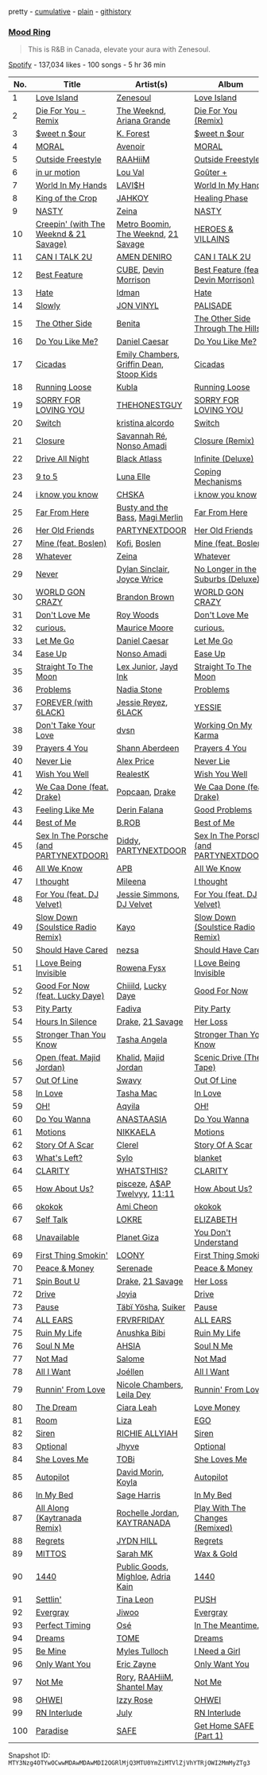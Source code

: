 pretty - [cumulative](/playlists/cumulative/37i9dQZF1DX2PG4mbkilf3.md) - [plain](/playlists/plain/37i9dQZF1DX2PG4mbkilf3) - [githistory](https://github.githistory.xyz/mackorone/spotify-playlist-archive/blob/main/playlists/plain/37i9dQZF1DX2PG4mbkilf3)

### [Mood Ring ](https://open.spotify.com/playlist/37i9dQZF1DX2PG4mbkilf3)

> This is R&B in Canada, elevate your aura with Zenesoul.

[Spotify](https://open.spotify.com/user/spotify) - 137,034 likes - 100 songs - 5 hr 36 min

| No. | Title | Artist(s) | Album | Length |
|---|---|---|---|---|
| 1 | [Love Island](https://open.spotify.com/track/2kiBow1qzFxXlCutSslC2R) | [Zenesoul](https://open.spotify.com/artist/4fjVBrdMkkYdfJ3bL6lhKX) | [Love Island](https://open.spotify.com/album/3R1JtNGHhtszF5n6wMxswQ) | 2:23 |
| 2 | [Die For You \- Remix](https://open.spotify.com/track/7oDd86yk8itslrA9HRP2ki) | [The Weeknd](https://open.spotify.com/artist/1Xyo4u8uXC1ZmMpatF05PJ), [Ariana Grande](https://open.spotify.com/artist/66CXWjxzNUsdJxJ2JdwvnR) | [Die For You \(Remix\)](https://open.spotify.com/album/6Exo0MYoL3XammoTDeihFy) | 3:52 |
| 3 | [$weet n $our](https://open.spotify.com/track/6xxPmqOp8AbM32rEiJ3AQ4) | [K\. Forest](https://open.spotify.com/artist/1uaS3ZokV40ZrpzSRhx4Ol) | [$weet n $our](https://open.spotify.com/album/5L5fNQrj8Bq3nnf6PnyfTQ) | 3:03 |
| 4 | [MORAL](https://open.spotify.com/track/6wCDE1tpYcU7aPWkdxlJzt) | [Avenoir](https://open.spotify.com/artist/3Z7onAknzpinUu3KtmgeZb) | [MORAL](https://open.spotify.com/album/3ThoYoeN8LuYrErKTM3qOg) | 2:45 |
| 5 | [Outside Freestyle](https://open.spotify.com/track/4Yd30sxNlXmpsf5IYsoMhf) | [RAAHiiM](https://open.spotify.com/artist/5Bo5WRNdz8ZOSVA6nJs5M9) | [Outside Freestyle](https://open.spotify.com/album/2YCeNLDi7iPw8UVyDHBy0F) | 2:50 |
| 6 | [in ur motion](https://open.spotify.com/track/0Bh3BVPLMGyeeEKS8LW2ob) | [Lou Val](https://open.spotify.com/artist/6u3PN3PCsWLGsw1OffKQ2F) | [Goûter +](https://open.spotify.com/album/6OHBybRIcusOYfryQxiT6n) | 3:28 |
| 7 | [World In My Hands](https://open.spotify.com/track/4c2HeCpHJ3VzN8RyEoULTW) | [LAVI$H](https://open.spotify.com/artist/5E4159ttrOB57XW0YdLT32) | [World In My Hands](https://open.spotify.com/album/4VbYBboyCVdKFJ0eh9ATfT) | 3:14 |
| 8 | [King of the Crop](https://open.spotify.com/track/62eCdSoP9bVA1kknmUfnLr) | [JAHKOY](https://open.spotify.com/artist/1c5SlzViAqsaB0kXygfSjh) | [Healing Phase](https://open.spotify.com/album/3PGgJjwXDoj59jPI5RCeQe) | 2:31 |
| 9 | [NASTY](https://open.spotify.com/track/3GxW7jtmUatEqM14hZdKFC) | [Zeina](https://open.spotify.com/artist/2saNOYtb2v8aXMmezcwAiI) | [NASTY](https://open.spotify.com/album/5oYotxU1JNdejw1yaDFfEF) | 2:50 |
| 10 | [Creepin' \(with The Weeknd & 21 Savage\)](https://open.spotify.com/track/2dHHgzDwk4BJdRwy9uXhTO) | [Metro Boomin](https://open.spotify.com/artist/0iEtIxbK0KxaSlF7G42ZOp), [The Weeknd](https://open.spotify.com/artist/1Xyo4u8uXC1ZmMpatF05PJ), [21 Savage](https://open.spotify.com/artist/1URnnhqYAYcrqrcwql10ft) | [HEROES & VILLAINS](https://open.spotify.com/album/7txGsnDSqVMoRl6RQ9XyZP) | 3:41 |
| 11 | [CAN I TALK 2U](https://open.spotify.com/track/3ZDtcniZ6y0ZIwhzM2l2vy) | [AMEN DENIRO](https://open.spotify.com/artist/5i5IBAqlmKRwgkalA07mZ5) | [CAN I TALK 2U](https://open.spotify.com/album/4tbEH7GE8xTOdrcrNXt8B6) | 2:30 |
| 12 | [Best Feature](https://open.spotify.com/track/0ZrdBusEajQaIKl7jdJ8u4) | [CUBE](https://open.spotify.com/artist/1r3YnMSGcT7Hnm76aStA3r), [Devin Morrison](https://open.spotify.com/artist/4AgZVM5339ZoMyg38nYyYW) | [Best Feature \(feat\. Devin Morrison\)](https://open.spotify.com/album/1GcA64V8B5DPt5QxVj7aF3) | 3:23 |
| 13 | [Hate](https://open.spotify.com/track/3wY2Adin3oA1aIF9VgZ0Kr) | [Idman](https://open.spotify.com/artist/6N13mUTgkfYEUmW8R2GH0G) | [Hate](https://open.spotify.com/album/0bJkUgiHqCttxGKKaJ90kv) | 4:03 |
| 14 | [Slowly](https://open.spotify.com/track/6ghBp3GVUIorWj6fMQSie6) | [JON VINYL](https://open.spotify.com/artist/6PvScqSJuICxvoA3UDYPmu) | [PALISADE](https://open.spotify.com/album/7u21OnTH4Ve4lOD1qwwe8r) | 2:48 |
| 15 | [The Other Side](https://open.spotify.com/track/4mCxb7qGqQ0aKZBaGiQ7Zb) | [Benita](https://open.spotify.com/artist/7eg1HMzWrYIgVFtoq4UZZA) | [The Other Side Through The Hills](https://open.spotify.com/album/5LUBcV7g3FG9OHfQwBRTdb) | 2:51 |
| 16 | [Do You Like Me?](https://open.spotify.com/track/6q4yusLwjDYEcF6jXHdt7J) | [Daniel Caesar](https://open.spotify.com/artist/20wkVLutqVOYrc0kxFs7rA) | [Do You Like Me?](https://open.spotify.com/album/1Jlpz65a64XDxwAVjufFUG) | 3:47 |
| 17 | [Cicadas](https://open.spotify.com/track/7EzcfykkDX0h56x4U0ZRym) | [Emily Chambers](https://open.spotify.com/artist/1C06ksRGDW6ZsByvvmlIDI), [Griffin Dean](https://open.spotify.com/artist/3YMhdYax92u9VPuqjwOaeS), [Stoop Kids](https://open.spotify.com/artist/1Rxe2OboMb1Bx2n49182AJ) | [Cicadas](https://open.spotify.com/album/6yNtlbPAdV6k2O4sNL1ea7) | 3:27 |
| 18 | [Running Loose](https://open.spotify.com/track/7gIsweU9wPiX525caZVglz) | [Kubla](https://open.spotify.com/artist/7KgcPkeaO1Rpa4MFl2sLOm) | [Running Loose](https://open.spotify.com/album/4GOqt9sG3DojO5Zgv3x3uH) | 4:20 |
| 19 | [SORRY FOR LOVING YOU](https://open.spotify.com/track/3FZrMbRmtlMmPfor9cEld1) | [THEHONESTGUY](https://open.spotify.com/artist/5Pqfj0BtkBBdvxrAhfOdIt) | [SORRY FOR LOVING YOU](https://open.spotify.com/album/1mGyE7HdFicn5UCA7WYL14) | 3:43 |
| 20 | [Switch](https://open.spotify.com/track/06ufeE6tsMQLxKO8CDPa86) | [kristina alcordo](https://open.spotify.com/artist/3y6KP6ZPC8SskJTCNAkFNs) | [Switch](https://open.spotify.com/album/40OvylzJp8Ca7JcIlzOvOd) | 2:25 |
| 21 | [Closure](https://open.spotify.com/track/7LtlYlVrSuM54aKxa0FxDZ) | [Savannah Ré](https://open.spotify.com/artist/3qfqqDpGv4XNfa3G0EfP9s), [Nonso Amadi](https://open.spotify.com/artist/6pOz4M7D8ENqfLSFvciEuV) | [Closure \(Remix\)](https://open.spotify.com/album/0Sg1F7YdSv1ApoTBpzcvSM) | 3:56 |
| 22 | [Drive All Night](https://open.spotify.com/track/4uQLsq21yvPaSNxTaTo2ou) | [Black Atlass](https://open.spotify.com/artist/7AbKOHOvn27dK0FOiboAno) | [Infinite \(Deluxe\)](https://open.spotify.com/album/47IMZpndaX6Nl0yEKJWWCi) | 2:49 |
| 23 | [9 to 5](https://open.spotify.com/track/5iOnROz3fXBKBlv0Kapgs4) | [Luna Elle](https://open.spotify.com/artist/76FMyQJ8BGZA762QQc0X8Q) | [Coping Mechanisms](https://open.spotify.com/album/4hBCs9ps7wBk5BmjMT64Oc) | 3:35 |
| 24 | [i know you know](https://open.spotify.com/track/7IU4F6KiGpjwy5cEBKof8L) | [CHSKA](https://open.spotify.com/artist/6d7pgUDWxX9NiHobwGg1NB) | [i know you know](https://open.spotify.com/album/4k74ZuiE1LHukoVXgOztv1) | 4:24 |
| 25 | [Far From Here](https://open.spotify.com/track/63jeZf8ae05NB2AKpSURk9) | [Busty and the Bass](https://open.spotify.com/artist/4XMc1qHObZ7aXQrH5MmbjK), [Magi Merlin](https://open.spotify.com/artist/6uOvQgcFOmdzhunx7n83J2) | [Far From Here](https://open.spotify.com/album/31INlZI8RSHleg9Tiq5aF1) | 4:27 |
| 26 | [Her Old Friends](https://open.spotify.com/track/4SBZis6PQh5N40Zv9ro3Ti) | [PARTYNEXTDOOR](https://open.spotify.com/artist/2HPaUgqeutzr3jx5a9WyDV) | [Her Old Friends](https://open.spotify.com/album/6vtoMOAff1G2b5om38HMM5) | 4:16 |
| 27 | [Mine \(feat\. Boslen\)](https://open.spotify.com/track/5HvaoqWuK3TkkqOx9U94zv) | [Kofi](https://open.spotify.com/artist/2MjVr5NjCCoPSEkXnl92Ld), [Boslen](https://open.spotify.com/artist/7mX72Bq2iXNr8fZdu23fQL) | [Mine \(feat\. Boslen\)](https://open.spotify.com/album/3fHEWdTydZmzMfOyfhSSll) | 3:10 |
| 28 | [Whatever](https://open.spotify.com/track/6B31zNJtEG6Pc1Au49bjWN) | [Zeina](https://open.spotify.com/artist/2saNOYtb2v8aXMmezcwAiI) | [Whatever](https://open.spotify.com/album/5mkgf9ydsSSjmowrNO6QBM) | 2:52 |
| 29 | [Never](https://open.spotify.com/track/14ABt5PRAULFoVVVUsQV0J) | [Dylan Sinclair](https://open.spotify.com/artist/45RZn1pAEvQYqkRnvFaIJx), [Joyce Wrice](https://open.spotify.com/artist/24Cf1irKt7kcewb9OOkPum) | [No Longer in the Suburbs \(Deluxe\)](https://open.spotify.com/album/2j2XtfzuhGKNxsmM4rI3xi) | 3:54 |
| 30 | [WORLD GON CRAZY](https://open.spotify.com/track/0htFzCuu7thu8yBBYKqTj9) | [Brandon Brown](https://open.spotify.com/artist/61qtzIUfDN2JyFFcQ6YDau) | [WORLD GON CRAZY](https://open.spotify.com/album/3Uuqjio27upK4oyACIGEIn) | 3:02 |
| 31 | [Don't Love Me](https://open.spotify.com/track/2TrFQYku0STJn94gRMhlNZ) | [Roy Woods](https://open.spotify.com/artist/7mDU6nMUJnOSY2Hkjz5oqM) | [Don't Love Me](https://open.spotify.com/album/2SNGZ52dDl74z2sxhAzUSM) | 3:23 |
| 32 | [curious.](https://open.spotify.com/track/1DhRogUArFKO6DOcqdk692) | [Maurice Moore](https://open.spotify.com/artist/2r3A0lVppaYaTz2ttY1Jws) | [curious.](https://open.spotify.com/album/1hIe6IH9Uiy58WKLMo3DPO) | 3:33 |
| 33 | [Let Me Go](https://open.spotify.com/track/4AwJSk491AvHk2AAJReGzZ) | [Daniel Caesar](https://open.spotify.com/artist/20wkVLutqVOYrc0kxFs7rA) | [Let Me Go](https://open.spotify.com/album/3jQtxhyRMPYcYcHvFhI05D) | 3:36 |
| 34 | [Ease Up](https://open.spotify.com/track/6sgHkgLMPeSqZIDb5wGVrg) | [Nonso Amadi](https://open.spotify.com/artist/6pOz4M7D8ENqfLSFvciEuV) | [Ease Up](https://open.spotify.com/album/1rTssvyovuKtbzwxwWOvrW) | 3:34 |
| 35 | [Straight To The Moon](https://open.spotify.com/track/7KAUmjBuc9AnuJoC7dRhjY) | [Lex Junior](https://open.spotify.com/artist/3dvvkiXIRyaeLve9BMHdo9), [Jayd Ink](https://open.spotify.com/artist/6TfJcKCr5hFsYZkq2k1Pac) | [Straight To The Moon](https://open.spotify.com/album/2qcCljNxGNFrifXcTZt3P6) | 2:53 |
| 36 | [Problems](https://open.spotify.com/track/2uDPaIkiDYKeI79Fw20Fcm) | [Nadia Stone](https://open.spotify.com/artist/1qicKMspu6VwgeVWeJkVnG) | [Problems](https://open.spotify.com/album/40S0gntyleAVBjXNEU2VnO) | 2:38 |
| 37 | [FOREVER \(with 6LACK\)](https://open.spotify.com/track/2lVYLiHGIX6GajMqYXF1Un) | [Jessie Reyez](https://open.spotify.com/artist/3KedxarmBCyFBevnqQHy3P), [6LACK](https://open.spotify.com/artist/4IVAbR2w4JJNJDDRFP3E83) | [YESSIE](https://open.spotify.com/album/50mB1fMh9YFuLjx92ywsqV) | 3:43 |
| 38 | [Don't Take Your Love](https://open.spotify.com/track/1d4srFfqCqXT5EpesRXAkT) | [dvsn](https://open.spotify.com/artist/7e1ICztHM2Sc4JNLxeMXYl) | [Working On My Karma](https://open.spotify.com/album/0P1t3XYFUtdfz7tzYGRD59) | 3:06 |
| 39 | [Prayers 4 You](https://open.spotify.com/track/1pJItlGMs5opDqZ6EBkR7C) | [Shann Aberdeen](https://open.spotify.com/artist/6nCWqG1NbQWzSZ1gmk8s3O) | [Prayers 4 You](https://open.spotify.com/album/1fg0lbdDw1N4Eh5rT6fGcK) | 3:04 |
| 40 | [Never Lie](https://open.spotify.com/track/75i4qCKCdYQJqqN2bRzuNo) | [Alex Price](https://open.spotify.com/artist/2xtZchCzPx5YtM0cMNKedw) | [Never Lie](https://open.spotify.com/album/1wMDXXCPdvaWbZ6cGzKUvH) | 3:35 |
| 41 | [Wish You Well](https://open.spotify.com/track/6VaBTaTsjak8UAPWCIrvl8) | [RealestK](https://open.spotify.com/artist/35R1B97CfrqKFFI3QBkTDx) | [Wish You Well](https://open.spotify.com/album/21A6NJoF9eN9yuCqIHJu5y) | 2:54 |
| 42 | [We Caa Done \(feat\. Drake\)](https://open.spotify.com/track/6rb3wFQ66EWR7DcPG0oEE1) | [Popcaan](https://open.spotify.com/artist/62DmErcU7dqZbJaDqwsqzR), [Drake](https://open.spotify.com/artist/3TVXtAsR1Inumwj472S9r4) | [We Caa Done \(feat\. Drake\)](https://open.spotify.com/album/4yJNcgX3otzDbMMyrdJBN5) | 4:05 |
| 43 | [Feeling Like Me](https://open.spotify.com/track/59wIybl7u9hNc2jdwl9U4E) | [Derin Falana](https://open.spotify.com/artist/5yjfk1YZOcpDKqLEgvE9WG) | [Good Problems](https://open.spotify.com/album/3QqJ84wfXrhiVlwsqp8l9N) | 4:17 |
| 44 | [Best of Me](https://open.spotify.com/track/3Yw1sQIaJvUZjS4QNt4qrl) | [B.ROB](https://open.spotify.com/artist/1ok4DP80jKsX7GZZ6yr2xR) | [Best of Me](https://open.spotify.com/album/454hreO3lQDMZhbTX6j7gS) | 3:06 |
| 45 | [Sex In The Porsche \(and PARTYNEXTDOOR\)](https://open.spotify.com/track/33RTe6MAxEno83JSdpObQr) | [Diddy](https://open.spotify.com/artist/59wfkuBoNyhDMQGCljbUbA), [PARTYNEXTDOOR](https://open.spotify.com/artist/2HPaUgqeutzr3jx5a9WyDV) | [Sex In The Porsche \(and PARTYNEXTDOOR\)](https://open.spotify.com/album/0uHHoKJvLxf4gGRhyTUpjy) | 3:33 |
| 46 | [All We Know](https://open.spotify.com/track/5SzGv6sv2cz3u0QdAinFTt) | [APB](https://open.spotify.com/artist/3vUy9wmklGDZ5r2sEPk7N8) | [All We Know](https://open.spotify.com/album/2SiSrK0fzPcRVgKhMedCdp) | 3:28 |
| 47 | [I thought](https://open.spotify.com/track/4yuQLTlJk0b4okaYvEFjeU) | [Mileena](https://open.spotify.com/artist/3zMmBYE6UVHfnURPeagEZu) | [I thought](https://open.spotify.com/album/5UlcRRyhTgtbZfts7gfeoO) | 2:51 |
| 48 | [For You \(feat\. DJ Velvet\)](https://open.spotify.com/track/7Dos7f7TriEoTgcHedg9re) | [Jessie Simmons](https://open.spotify.com/artist/6QKvVOWolBf5CzQCzdnmYA), [DJ Velvet](https://open.spotify.com/artist/1YsVwwF3K9quqTp3YT0Wkf) | [For You \(feat\. DJ Velvet\)](https://open.spotify.com/album/6RKtEfs938OOefzOAZCKxd) | 3:01 |
| 49 | [Slow Down \(Soulstice Radio Remix\)](https://open.spotify.com/track/4NDiWxmw6W8vPExNUelF58) | [Kayo](https://open.spotify.com/artist/6OOvjtNBVM1FYpNAaOzm9s) | [Slow Down \(Soulstice Radio Remix\)](https://open.spotify.com/album/3e1bvje5WHV4hr6DwmIrL3) | 3:33 |
| 50 | [Should Have Cared](https://open.spotify.com/track/0AfGuZU5zRTJVQ48xNseAR) | [nezsa](https://open.spotify.com/artist/5yIW4jgRpDB1ytNFHSq8XM) | [Should Have Cared](https://open.spotify.com/album/0ETiF2YCpnUMf0A9R8XPao) | 3:32 |
| 51 | [I Love Being Invisible](https://open.spotify.com/track/41soii7TsX2M2AIAAOsNh5) | [Rowena Fysx](https://open.spotify.com/artist/6y4JQgtvRMTNfA5YVMPv3p) | [I Love Being Invisible](https://open.spotify.com/album/1AQByoYFbZI7v8YNGquSfI) | 3:01 |
| 52 | [Good For Now \(feat\. Lucky Daye\)](https://open.spotify.com/track/5WPYImh8k1kFyooMlSHUrq) | [Chiiild](https://open.spotify.com/artist/2YqJwmohaNjg9lg51flSax), [Lucky Daye](https://open.spotify.com/artist/5Vuvs6Py2JRU7WiFDVsI7J) | [Good For Now](https://open.spotify.com/album/52BKuBmSjUQ1b5MMGZJhCt) | 4:01 |
| 53 | [Pity Party](https://open.spotify.com/track/5uLE6WpZJBLYmoJ7Ge4lSt) | [Fadiva](https://open.spotify.com/artist/2ty09TFNrbbftyWEzSIYiI) | [Pity Party](https://open.spotify.com/album/3oxXOHgqeyNBivalSop9R8) | 3:27 |
| 54 | [Hours In Silence](https://open.spotify.com/track/0sSRLXxknVTQDStgU1NqpY) | [Drake](https://open.spotify.com/artist/3TVXtAsR1Inumwj472S9r4), [21 Savage](https://open.spotify.com/artist/1URnnhqYAYcrqrcwql10ft) | [Her Loss](https://open.spotify.com/album/5MS3MvWHJ3lOZPLiMxzOU6) | 6:39 |
| 55 | [Stronger Than You Know](https://open.spotify.com/track/566iyMrmzbowNCMDO0eOO3) | [Tasha Angela](https://open.spotify.com/artist/55icKM7WkjXWnyfvCTlqbk) | [Stronger Than You Know](https://open.spotify.com/album/5xGwWSDZVRk6KAAntKONuX) | 3:36 |
| 56 | [Open \(feat\. Majid Jordan\)](https://open.spotify.com/track/1VcORtwbt560HNpnDMyCCu) | [Khalid](https://open.spotify.com/artist/6LuN9FCkKOj5PcnpouEgny), [Majid Jordan](https://open.spotify.com/artist/4HzKw8XcD0piJmDrrPRCYk) | [Scenic Drive \(The Tape\)](https://open.spotify.com/album/5HBwLKK7l3N8fovxDlTBpE) | 3:47 |
| 57 | [Out Of Line](https://open.spotify.com/track/1s5Z07QUX1A8xin6dviPaI) | [Swavy](https://open.spotify.com/artist/6CHTgEfOTvm5flR5Cpzw0I) | [Out Of Line](https://open.spotify.com/album/7BOpkvdOKmCqi3Bt4VB3ox) | 2:46 |
| 58 | [In Love](https://open.spotify.com/track/30me56RUdESaE3wRD4sBKH) | [Tasha Mac](https://open.spotify.com/artist/2kZVyiRZ7W3bELWzLWD8PC) | [In Love](https://open.spotify.com/album/6Oz3FlOiQkQpcuwQaicra8) | 2:15 |
| 59 | [OH!](https://open.spotify.com/track/5QjNvFDIXUP5et1Ffa5gMt) | [Aqyila](https://open.spotify.com/artist/4cXLEhsZ1W4T6qBiDYVih4) | [OH!](https://open.spotify.com/album/3znMb5hi0ebhlOkunIcVWl) | 3:04 |
| 60 | [Do You Wanna](https://open.spotify.com/track/57R8c5G1hnjCFNUHgdiFfC) | [ANASTAASIA](https://open.spotify.com/artist/0VLvev050tpAMCM7FeVZ0n) | [Do You Wanna](https://open.spotify.com/album/07qWqYUaNoD3bUqJfd8K9o) | 2:55 |
| 61 | [Motions](https://open.spotify.com/track/4UBrxx5aLbYQWCe5xoCKxv) | [NIKKAELA](https://open.spotify.com/artist/4Ma1JK6XCfsToze3H3Ln0n) | [Motions](https://open.spotify.com/album/5eHfN9gO1KxcD2ttE9MufL) | 2:31 |
| 62 | [Story Of A Scar](https://open.spotify.com/track/72U5bK1MjcKZWyayuaBdDy) | [Clerel](https://open.spotify.com/artist/5hGVJeSkWYpZgvXaDhbnE8) | [Story Of A Scar](https://open.spotify.com/album/5T3YqCIARgLeYWtWyyOf2s) | 5:06 |
| 63 | [What's Left?](https://open.spotify.com/track/1x4CYMn8vexAXb5ZgenZqu) | [Sylo](https://open.spotify.com/artist/0QitJHI0ZwMa5F9TR6EYSl) | [blanket](https://open.spotify.com/album/5XTSqh2cKQ6jkbqHChbK0m) | 2:51 |
| 64 | [CLARITY](https://open.spotify.com/track/1CdFYivCBEuINT5Vftcrab) | [WHATSTHIS?](https://open.spotify.com/artist/0bJk6v42SPN3PiJXgp6pWG) | [CLARITY](https://open.spotify.com/album/1nXcvULrTg3DI9HW3sEmb4) | 3:32 |
| 65 | [How About Us?](https://open.spotify.com/track/1TWFl4FJ3vmtGHozu2ydmh) | [pisceze](https://open.spotify.com/artist/3DmOaVvd5WgtShwcyetG3n), [A$AP Twelvyy](https://open.spotify.com/artist/0tPjSrb43a58uznKru1k2P), [11:11](https://open.spotify.com/artist/5gsyao2Qm21EKylbVIuRQ3) | [How About Us?](https://open.spotify.com/album/5zCWsX5LSiPsufggif80es) | 3:10 |
| 66 | [okokok](https://open.spotify.com/track/0BbbCmi42gfdKbr9mKNRx8) | [Ami Cheon](https://open.spotify.com/artist/4fIRV4mZdzChf9duFt1KCb) | [okokok](https://open.spotify.com/album/1wEd7Q9jjvty5uybvibgLe) | 2:08 |
| 67 | [Self Talk](https://open.spotify.com/track/1QgRR1orkGMixuhjS1XV8D) | [LOKRE](https://open.spotify.com/artist/5GZK6iJt7jRO73C3zH5sho) | [ELIZABETH](https://open.spotify.com/album/4tzeckAWaM1QnimGXDD796) | 3:42 |
| 68 | [Unavailable](https://open.spotify.com/track/209DAoMEbdSb871SThWd7S) | [Planet Giza](https://open.spotify.com/artist/332mFY6yBda91AsIOSKirG) | [You Don't Understand](https://open.spotify.com/album/0QwBq75ljzkUJjO6qcNAVK) | 2:10 |
| 69 | [First Thing Smokin'](https://open.spotify.com/track/34KULYCXgbVXWlRKBZTHcT) | [LOONY](https://open.spotify.com/artist/0xSfdfhcXN6T8M5gt7VwK0) | [First Thing Smokin'](https://open.spotify.com/album/1atZaEjKOw9rJGD37Rosxt) | 3:43 |
| 70 | [Peace & Money](https://open.spotify.com/track/0DbxgVFpS8nVimTRfjodv6) | [Serenade](https://open.spotify.com/artist/3pXkGyRhsDavFHyVL9pmoY) | [Peace & Money](https://open.spotify.com/album/1OeTCtV8SFKcmW434pJq05) | 2:09 |
| 71 | [Spin Bout U](https://open.spotify.com/track/2ZL7WZcjuYKi1KUDtp4kCC) | [Drake](https://open.spotify.com/artist/3TVXtAsR1Inumwj472S9r4), [21 Savage](https://open.spotify.com/artist/1URnnhqYAYcrqrcwql10ft) | [Her Loss](https://open.spotify.com/album/5MS3MvWHJ3lOZPLiMxzOU6) | 3:34 |
| 72 | [Drive](https://open.spotify.com/track/1ezMqowqNeAASDNk30PYec) | [Joyia](https://open.spotify.com/artist/5XmuPCMjLwYLKWvOCyh6jK) | [Drive](https://open.spotify.com/album/6Vfi8Pvr8bA2MgPYFvrNqN) | 3:06 |
| 73 | [Pause](https://open.spotify.com/track/4zkYz1az0oGzTlfZUb1Zwf) | [Täbï Yösha](https://open.spotify.com/artist/7mFQZ0JDq4jMjWXGyaU8EO), [Suiker](https://open.spotify.com/artist/3UZSNnTycoiDTXY72xLV14) | [Pause](https://open.spotify.com/album/43kkRSBUKK3JaZvQiMmAVJ) | 2:40 |
| 74 | [ALL EARS](https://open.spotify.com/track/71npaVc8R0tKEF9avvZe7o) | [FRVRFRIDAY](https://open.spotify.com/artist/2jwmP4TgzTGqjCfcXMDayW) | [ALL EARS](https://open.spotify.com/album/0cUuScs99kjjb19BeDqB25) | 3:15 |
| 75 | [Ruin My Life](https://open.spotify.com/track/6CQFYzq3VjcTxqCRiqHpt0) | [Anushka Bibi](https://open.spotify.com/artist/5favHEsZBse1oFj1MuOE7x) | [Ruin My Life](https://open.spotify.com/album/4erW3RALpFIM5TmPvJhtJg) | 2:43 |
| 76 | [Soul N Me](https://open.spotify.com/track/5THyG13rOAd20KQurY6DM6) | [AHSIA](https://open.spotify.com/artist/0Io9HPbsIs5MqlnCIY1gdH) | [Soul N Me](https://open.spotify.com/album/7LXW20e37U6bYVWlNzQkSj) | 3:07 |
| 77 | [Not Mad](https://open.spotify.com/track/2LSLOF95FlWBCvHauAEU7e) | [Salome](https://open.spotify.com/artist/5DxbeMKmMhAE6j80lDhUxq) | [Not Mad](https://open.spotify.com/album/5kCujf0HXNP9lLnSzznIiU) | 3:28 |
| 78 | [All I Want](https://open.spotify.com/track/1SxwdCDLAXhB9XdbdOhu6M) | [Joéllen](https://open.spotify.com/artist/2y7cvgbbpRXy36T223ujdf) | [All I Want](https://open.spotify.com/album/1mDXmf7ds2Ch4J5qDns5xd) | 2:57 |
| 79 | [Runnin' From Love](https://open.spotify.com/track/31vDbm2LeyHQ5oLp3OVi3d) | [Nicole Chambers](https://open.spotify.com/artist/5kvxSGkZcVesEX2mqw0AtC), [Leila Dey](https://open.spotify.com/artist/5Nyjyy5Wsv0advrO01KvUp) | [Runnin' From Love](https://open.spotify.com/album/3ae0Xmg11mBhowhJHh7X0y) | 3:24 |
| 80 | [The Dream](https://open.spotify.com/track/6owRPnezJsGhlbKfbRAfqi) | [Ciara Leah](https://open.spotify.com/artist/7FNnF6wVawmhhqUbwLGeo2) | [Love Money](https://open.spotify.com/album/6Orz1ukWtOi9u2OW6lvE0K) | 4:30 |
| 81 | [Room](https://open.spotify.com/track/35wU3ihUZ1RnFPW1Q5NGvT) | [Liza](https://open.spotify.com/artist/7CeUn1UNtIFSZIIBNXV8jk) | [EGO](https://open.spotify.com/album/6s7rkUQ60j8BI4CGDgmxBZ) | 2:52 |
| 82 | [Siren](https://open.spotify.com/track/4IQsla43hNhR7qTKEuQPUZ) | [RICHIE ALLYIAH](https://open.spotify.com/artist/0E2stfGedQUtahECN29XA4) | [Siren](https://open.spotify.com/album/6T8D4eG0ib2DmuYLjgibrH) | 3:05 |
| 83 | [Optional](https://open.spotify.com/track/0zJUNXVKn9Zu7oM7jwu6k1) | [Jhyve](https://open.spotify.com/artist/0HmsavbsOIIyKWdQOyFh2f) | [Optional](https://open.spotify.com/album/3y695MWkvgV6Sxb2gjE6PG) | 3:28 |
| 84 | [She Loves Me](https://open.spotify.com/track/0p2GBILactIaeRXc4LTyRf) | [TOBi](https://open.spotify.com/artist/0P54cVemq1DCHUfUMlWAoN) | [She Loves Me](https://open.spotify.com/album/5GH9G6VBA5d291GurowMvb) | 3:25 |
| 85 | [Autopilot](https://open.spotify.com/track/79llFTVw7HPiGr54kqXWVA) | [David Morin](https://open.spotify.com/artist/24kIGBNAXpwruRnnYjfN2p), [Koyla](https://open.spotify.com/artist/4ZPTXiGXai2aHL3625gokV) | [Autopilot](https://open.spotify.com/album/23mjLK62CZzIr4znCohy6K) | 4:27 |
| 86 | [In My Bed](https://open.spotify.com/track/3AXPn6A34rJcdwl59Xor4g) | [Sage Harris](https://open.spotify.com/artist/0oIjVtSreeU9ldQZFdQZn2) | [In My Bed](https://open.spotify.com/album/7Dw7n5YeIAb1IQ5klyRIae) | 3:45 |
| 87 | [All Along \(Kaytranada Remix\)](https://open.spotify.com/track/3fTwZdX5X3BIsdEJvai7Be) | [Rochelle Jordan](https://open.spotify.com/artist/3MM3uKNdJbvefUael12dl3), [KAYTRANADA](https://open.spotify.com/artist/6qgnBH6iDM91ipVXv28OMu) | [Play With The Changes \(Remixed\)](https://open.spotify.com/album/3fMIqhERSssKur9QOqa5X1) | 4:44 |
| 88 | [Regrets](https://open.spotify.com/track/7bHwWinGdWkb9TT4erAaZu) | [JYDN HILL](https://open.spotify.com/artist/0kGGkgl2qYgVzrMKw2KjY2) | [Regrets](https://open.spotify.com/album/4UJx5RcaDdMef9E7molQ50) | 3:06 |
| 89 | [MITTOS](https://open.spotify.com/track/1JhgSsikli5jwcmxqocVF6) | [Sarah MK](https://open.spotify.com/artist/5g9ghwblomjVQvkyM3ik9B) | [Wax & Gold](https://open.spotify.com/album/5dK1XIK7sjuxnflXRlkAvw) | 4:31 |
| 90 | [1440](https://open.spotify.com/track/2fbS0Ka9up4KbcndDi189l) | [Public Goods](https://open.spotify.com/artist/4cQuovzAeCxbyJV7EAsh3l), [Mighloe](https://open.spotify.com/artist/44obblyrd8EsnfeDkJpiov), [Adria Kain](https://open.spotify.com/artist/2egizXtrbzmhjs0SgViG8y) | [1440](https://open.spotify.com/album/5i8kFjodwBmEKTTc698oEV) | 3:22 |
| 91 | [Settlin'](https://open.spotify.com/track/0LtnlYmfftygyxDcr6zYfx) | [Tina Leon](https://open.spotify.com/artist/7DKNgMsAq3cvhUVDz5AP00) | [PUSH](https://open.spotify.com/album/7ESQTZwzGYR8pYkX97MYtb) | 3:11 |
| 92 | [Evergray](https://open.spotify.com/track/2ZbthnkJONdgLLFyjwLeoo) | [Jiwoo](https://open.spotify.com/artist/51FKMPw06mntCaz6yO6ddg) | [Evergray](https://open.spotify.com/album/7DMeNlCClB36augRfjESKN) | 4:05 |
| 93 | [Perfect Timing](https://open.spotify.com/track/7GJq8XxZby3QLdubVkevYs) | [Osé](https://open.spotify.com/artist/31iLIUM0MeqrkbswnUpUaj) | [In The Meantime...](https://open.spotify.com/album/1qUcbrfGhJtaYOpZRna9eX) | 2:10 |
| 94 | [Dreams](https://open.spotify.com/track/3tH0vbWaVb3rzlhqlA29Nu) | [TOME](https://open.spotify.com/artist/2aRiWRO2A7xUI2sqZyJJmX) | [Dreams](https://open.spotify.com/album/7uzN6TOWx3PIKIytVpKMyQ) | 3:15 |
| 95 | [Be Mine](https://open.spotify.com/track/2DfxFAQn4Xftq1nW1f9795) | [Myles Tulloch](https://open.spotify.com/artist/5NxWadR8NGGgfAWsqd2UsV) | [I Need a Girl](https://open.spotify.com/album/284Iitp36h5c448HIk61pL) | 3:15 |
| 96 | [Only Want You](https://open.spotify.com/track/24BE8f0DdJxgtHDjsN9FA7) | [Eric Zayne](https://open.spotify.com/artist/5HMNsIi6AQplZELW9jeLjd) | [Only Want You](https://open.spotify.com/album/5jdmLkQQ1fX8cC0du4H8Va) | 3:50 |
| 97 | [Not Me](https://open.spotify.com/track/2l1XKxwgWjMVZU4L0IKDUC) | [Rory](https://open.spotify.com/artist/5XJa2DE4NkXH5m4aHzM0i9), [RAAHiiM](https://open.spotify.com/artist/5Bo5WRNdz8ZOSVA6nJs5M9), [Shantel May](https://open.spotify.com/artist/3dLvESWiG5LWozJmdvk6D0) | [Not Me](https://open.spotify.com/album/4eiE9YotL6BXz6MDFuVDqF) | 3:42 |
| 98 | [OHWEI](https://open.spotify.com/track/7n5LQXVhfgRphYIuX6jsCw) | [Izzy Rose](https://open.spotify.com/artist/3bhjxkOnnTAKNTQU1TdC9N) | [OHWEI](https://open.spotify.com/album/2QZYJrdgvAUxgFK6Z0PIyf) | 2:49 |
| 99 | [RN Interlude](https://open.spotify.com/track/2neaD0EL4EqsWyLCefrytF) | [July](https://open.spotify.com/artist/31gFvqSxh2pAlou6w8iOc5) | [RN Interlude](https://open.spotify.com/album/3j73yMjikMWvu49l6TuAKP) | 2:26 |
| 100 | [Paradise](https://open.spotify.com/track/4R3WUzM7xXAIzT5HhH1DDw) | [SAFE](https://open.spotify.com/artist/3bnpcWBcvlfq4hPFJjNPbz) | [Get Home SAFE \(Part 1\)](https://open.spotify.com/album/2vbt2pexKBrcNcEOZ2ObA2) | 3:22 |

Snapshot ID: `MTY3Nzg4OTYwOCwwMDAwMDAwMDI2OGRlMjQ3MTU0YmZiMTVlZjVhYTRjOWI2MmMyZTg3`
